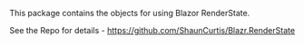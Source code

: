 This package contains the objects for using Blazor RenderState.

See the Repo for details -  https://github.com/ShaunCurtis/Blazr.RenderState
